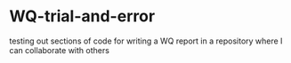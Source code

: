 # WQ-trial-and-error
testing out sections of code for writing a WQ report
in a repository where I can collaborate with others
